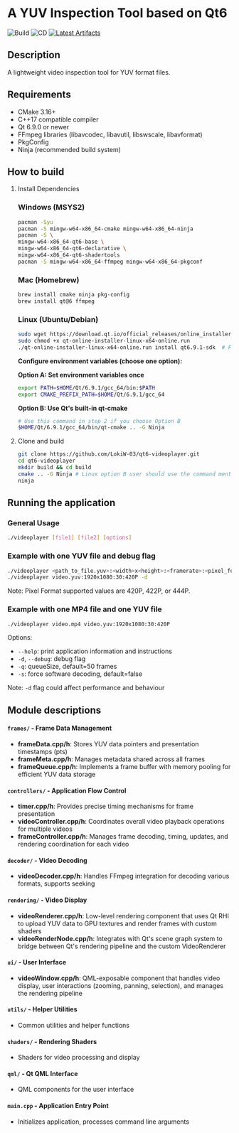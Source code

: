 # A YUV Inspection Tool based on Qt6

![Build](https://github.com/LokiW-03/qt6-videoplayer/workflows/CI%20-%20Build/badge.svg)
![CD](https://github.com/LokiW-03/qt6-videoplayer/actions/workflows/cd.yml/badge.svg)
[![Latest Artifacts](https://img.shields.io/badge/Download-Latest%20Build-blue?style=flat-square&logo=github)](https://github.com/LokiW-03/qt6-videoplayer/actions/workflows/cd.yml)

## Description
A lightweight video inspection tool for YUV format files.

## Requirements
- CMake 3.16+
- C++17 compatible compiler
- Qt 6.9.0 or newer
- FFmpeg libraries (libavcodec, libavutil, libswscale, libavformat)
- PkgConfig
- Ninja (recommended build system)


## How to build
1. Install Dependencies
    ### Windows (MSYS2)
    ```bash
   pacman -Syu
   pacman -S mingw-w64-x86_64-cmake mingw-w64-x86_64-ninja
   pacman -S \
    mingw-w64-x86_64-qt6-base \
    mingw-w64-x86_64-qt6-declarative \
    mingw-w64-x86_64-qt6-shadertools
   pacman -S mingw-w64-x86_64-ffmpeg mingw-w64-x86_64-pkgconf
    ```

    ### Mac (Homebrew)
    ```bash
    brew install cmake ninja pkg-config
    brew install qt@6 ffmpeg
    ```

    ### Linux (Ubuntu/Debian)
    ```bash
    sudo wget https://download.qt.io/official_releases/online_installers/qt-online-installer-linux-x64-online.run
    sudo chmod +x qt-online-installer-linux-x64-online.run 
    ./qt-online-installer-linux-x64-online.run install qt6.9.1-sdk  # Follow the steps, you will need a Qt account
    ```
    
    **Configure environment variables (choose one option):**
    
    **Option A: Set environment variables once**
    ```bash
    export PATH=$HOME/Qt/6.9.1/gcc_64/bin:$PATH
    export CMAKE_PREFIX_PATH=$HOME/Qt/6.9.1/gcc_64
    ```
    
    **Option B: Use Qt's built-in qt-cmake**
    ```bash
    # Use this command in step 2 if you choose Option B
    $HOME/Qt/6.9.1/gcc_64/bin/qt-cmake .. -G Ninja
    ```

2. Clone and build
    ```bash
    git clone https://github.com/LokiW-03/qt6-videoplayer.git
    cd qt6-videoplayer
    mkdir build && cd build
    cmake .. -G Ninja # Linux option B user should use the command mentioned
    ninja
    ```

## Running the application
### General Usage
```bash
./videoplayer [file1] [file2] [options]
```

### Example with one YUV file and debug flag
```bash
./videoplayer <path_to_file.yuv>:<width>x<height>:<framerate>:<pixel_format> -d
./videoplayer video.yuv:1920x1080:30:420P -d
```
Note: Pixel Format supported values are 420P, 422P, or 444P.

### Example with one MP4 file and one YUV file
```bash
./videoplayer video.mp4 video.yuv:1920x1080:30:420P
```

Options:
- `--help`: print application information and instructions
- `-d`, `--debug`: debug flag
- `-q`: queueSize, default=50 frames
- `-s`: force software decoding, default=false

Note: `-d` flag could affect performance and behaviour

## Module descriptions

#### `frames/` - Frame Data Management
- **frameData.cpp/h**: Stores YUV data pointers and presentation timestamps (pts)
- **frameMeta.cpp/h**: Manages metadata shared across all frames
- **frameQueue.cpp/h**: Implements a frame buffer with memory pooling for efficient YUV data storage

#### `controllers/` - Application Flow Control
- **timer.cpp/h**: Provides precise timing mechanisms for frame presentation
- **videoController.cpp/h**: Coordinates overall video playback operations for multiple videos
- **frameController.cpp/h**: Manages frame decoding, timing, updates, and rendering coordination for each video

#### `decoder/` - Video Decoding
- **videoDecoder.cpp/h**: Handles FFmpeg integration for decoding various formats, supports seeking

#### `rendering/` - Video Display
- **videoRenderer.cpp/h**: Low-level rendering component that uses Qt RHI to upload YUV data to GPU textures and render frames with custom shaders
- **videoRenderNode.cpp/h**: Integrates with Qt's scene graph system to bridge between Qt's rendering pipeline and the custom VideoRenderer

#### `ui/` - User Interface
- **videoWindow.cpp/h**: QML-exposable component that handles video display, user interactions (zooming, panning, selection), and manages the rendering pipeline

#### `utils/` - Helper Utilities
- Common utilities and helper functions

#### `shaders/` - Rendering Shaders
- Shaders for video processing and display

#### `qml/` - Qt QML Interface
- QML components for the user interface

#### `main.cpp` - Application Entry Point
- Initializes application, processes command line arguments
